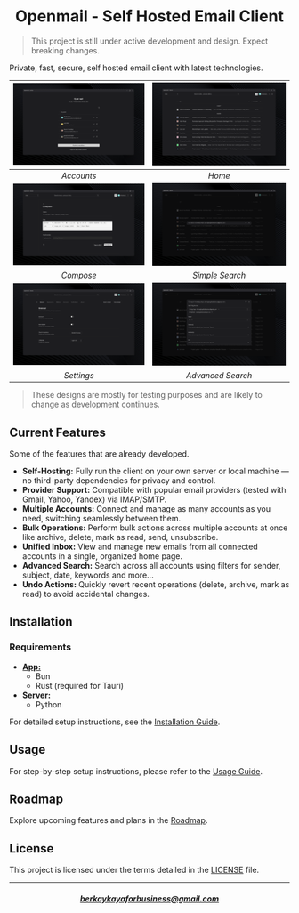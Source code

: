 <h1 align="center">Openmail - Self Hosted Email Client</h1>

> This project is still under active development and design. Expect breaking changes.

Private, fast, secure, self hosted email client with latest technologies.

| ![Accounts](docs/screenshots/login.png)              |        ![Home](docs/screenshots/home.png)                 |
| :------------------------------------------------------: | :-------------------------------------------------------------: |
|                      _Accounts_                      |                          _Home_                           |
|  ![Compose](docs/screenshots/compose.png)     | ![Simple Search](docs/screenshots/simple-search.png)   |
|                      _Compose_                      |                       _Simple Search_                       |
| ![Settings](docs/screenshots/settings.png)              |        ![Advanced Search](docs/screenshots/advanced-search.png)                 |
|                      _Settings_                      |                          _Advanced Search_                           |


> These designs are mostly for testing purposes and are likely to change as development continues.

## Current Features

Some of the features that are already developed.

- **Self-Hosting:** Fully run the client on your own server or local machine — no third-party dependencies for privacy and control.
- **Provider Support:** Compatible with popular email providers (tested with Gmail, Yahoo, Yandex) via IMAP/SMTP.
- **Multiple Accounts:** Connect and manage as many accounts as you need, switching seamlessly between them.
- **Bulk Operations:** Perform bulk actions across multiple accounts at once like archive, delete, mark as read, send, unsubscribe.
- **Unified Inbox:** View and manage new emails from all connected accounts in a single, organized home page.
- **Advanced Search:** Search across all accounts using filters for sender, subject, date, keywords and more...
- **Undo Actions:** Quickly revert recent operations (delete, archive, mark as read) to avoid accidental changes.

## Installation

### Requirements

- [**App:**](app/)
  - Bun
  - Rust (required for Tauri)
- [**Server:**](server/)
  - Python

For detailed setup instructions, see the [Installation Guide](docs/INSTALLATION.md).

## Usage

For step-by-step setup instructions, please refer to the [Usage Guide](docs/USAGE.md).

## Roadmap

Explore upcoming features and plans in the [Roadmap](docs/ROADMAP.md).

## License

This project is licensed under the terms detailed in the [LICENSE](LICENSE) file.

***

<h5 align="center"><a href="mailto:berkaykayaforbusiness@gmail.com">berkaykayaforbusiness@gmail.com</a></h5>
